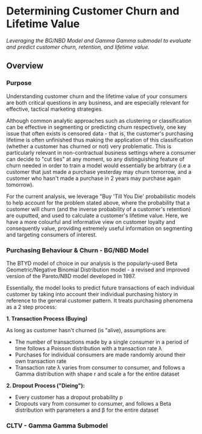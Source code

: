 # Determining Customer Churn and Lifetime Value
*Leveraging the BG/NBD Model and Gamma Gamma submodel to evaluate and predict customer churn, retention, and lifetime value.*

## Overview
### Purpose
Understanding customer churn and the lifetime value of your consumers are both critical questions in any business, and are especially relevant for effective, tactical marketing strategies. 

Although common analytic approaches such as clustering or classification can be effective in segmenting or predicting churn respectively, one key issue that often exists is censored data - that is, the customer's purchasing lifetime is often unfinished thus making the application of this classification (whether a customer has churned or not) very problematic. This is particularly relevant in non-contractual business settings where a consumer can decide to "cut ties" at any moment, so any distinguishing feature of churn needed in order to train a model would essentially be arbitrary (i.e a customer that just made a purchase yesterday may churn tomorrow, and a customer who hasn't made a purchase in 2 years may purchase again tomorrow).

For the current analysis, we leverage "Buy 'Till You Die' probabilistic models to help account for the problem stated above, where the probability that a customer will churn (and the inverse probability of a customer's retention) are ouputted, and used to calculate a customer's lifetime value. Here, we have a more colourful and informative view on customer loyalty and consequently value, providing extremely useful information on segmenting and targeting consumers of interest.

### Purchasing Behaviour & Churn - BG/NBD Model
The BTYD model of choice in our analysis is the popularly-used Beta Geometric/Negative Binomial Distribution model - a revised and improved version of the Pareto/NBD model developed in 1987.

Essentially, the model looks to predict future transactions of each individual customer by taking into account their individual purchasing history in reference to the general customer pattern. It treats purchasing phenomena as a 2 step process: 

**1. Transaction Process (Buying)**

As long as customer hasn't churned (is "alive), assumptions are:
  - The number of transactions made by a single consumer in a period of time follows a Poisson distribution with a transaction rate λ
  - Purchases for individual consumers are made randomly around their own transaction rate
  - Transaction rate λ varies from consumer to consumer, and follows a Gamma distribution with shape r and scale a for the entire dataset

**2. Dropout Process ("Dieing"):**
   - Every customer has a dropout probability p
   - Dropouts vary from consumer to consumer, and follows a Beta distribution with parameters a and β for the entire dataset

### CLTV - Gamma Gamma Submodel
